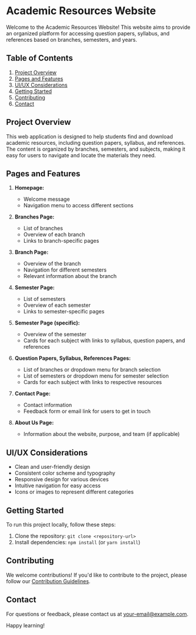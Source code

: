 # Academic Resources Website

Welcome to the Academic Resources Website! This website aims to provide an organized platform for accessing question papers, syllabus, and references based on branches, semesters, and years.

## Table of Contents
1. [Project Overview](#project-overview)
2. [Pages and Features](#pages-and-features)
3. [UI/UX Considerations](#uiux-considerations)
4. [Getting Started](#getting-started)
5. [Contributing](#contributing)
6. [Contact](#contact)

## Project Overview
This web application is designed to help students find and download academic resources, including question papers, syllabus, and references. The content is organized by branches, semesters, and subjects, making it easy for users to navigate and locate the materials they need.

## Pages and Features
1. **Homepage:**
   - Welcome message
   - Navigation menu to access different sections

2. **Branches Page:**
   - List of branches
   - Overview of each branch
   - Links to branch-specific pages

3. **Branch Page:**
   - Overview of the branch
   - Navigation for different semesters
   - Relevant information about the branch

4. **Semester Page:**
   - List of semesters
   - Overview of each semester
   - Links to semester-specific pages

5. **Semester Page (specific):**
   - Overview of the semester
   - Cards for each subject with links to syllabus, question papers, and references

6. **Question Papers, Syllabus, References Pages:**
   - List of branches or dropdown menu for branch selection
   - List of semesters or dropdown menu for semester selection
   - Cards for each subject with links to respective resources

7. **Contact Page:**
   - Contact information
   - Feedback form or email link for users to get in touch

8. **About Us Page:**
   - Information about the website, purpose, and team (if applicable)

## UI/UX Considerations
- Clean and user-friendly design
- Consistent color scheme and typography
- Responsive design for various devices
- Intuitive navigation for easy access
- Icons or images to represent different categories

## Getting Started
To run this project locally, follow these steps:

1. Clone the repository: `git clone <repository-url>`
2. Install dependencies: `npm install` (or `yarn install`)

<!-- Add more instructions as needed -->

## Contributing
We welcome contributions! If you'd like to contribute to the project, please follow our [Contribution Guidelines](CONTRIBUTING.md).

## Contact
For questions or feedback, please contact us at [your-email@example.com](mailto:your-email@example.com).

Happy learning!
